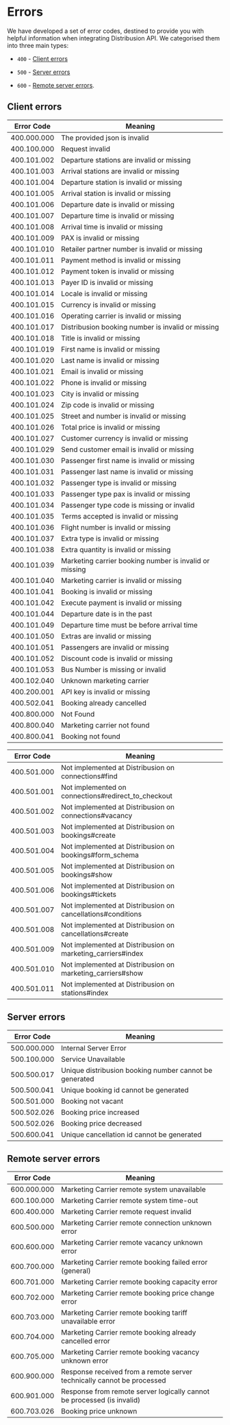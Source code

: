 # Errors

We have developed a set of error codes, destined to provide you with helpful information when integrating Distribusion API. We categorised them into three main types: 

- `400` - [Client errors](https://api-demo.distribusion.com/retailers/v3/docs/#client-errors) 

- `500` - [Server errors](https://api-demo.distribusion.com/retailers/v3/docs/#server-errors) 

- `600` - [Remote server errors](https://api-demo.distribusion.com/retailers/v3/docs/#remote-server-errors). 



## Client errors

Error Code  | Meaning
----------- | -------
400.000.000 | The provided json is invalid
400.100.000 | Request invalid
400.101.002 | Departure stations are invalid or missing
400.101.003 | Arrival stations are invalid or missing
400.101.004 | Departure station is invalid or missing
400.101.005 | Arrival station is invalid or missing
400.101.006 | Departure date is invalid or missing
400.101.007 | Departure time is invalid or missing
400.101.008 | Arrival time is invalid or missing
400.101.009 | PAX is invalid or missing
400.101.010 | Retailer partner number is invalid or missing
400.101.011 | Payment method is invalid or missing
400.101.012 | Payment token is invalid or missing
400.101.013 | Payer ID is invalid or missing
400.101.014 | Locale is invalid or missing
400.101.015 | Currency is invalid or missing
400.101.016 | Operating carrier is invalid or missing
400.101.017 | Distribusion booking number is invalid or missing
400.101.018 | Title is invalid or missing
400.101.019 | First name is invalid or missing
400.101.020 | Last name is invalid or missing
400.101.021 | Email is invalid or missing
400.101.022 | Phone is invalid or missing
400.101.023 | City is invalid or missing
400.101.024 | Zip code is invalid or missing
400.101.025 | Street and number is invalid or missing
400.101.026 | Total price is invalid or missing
400.101.027 | Customer currency is invalid or missing
400.101.029 | Send customer email is invalid or missing
400.101.030 | Passenger first name is invalid or missing
400.101.031 | Passenger last name is invalid or missing
400.101.032 | Passenger type is invalid or missing
400.101.033 | Passenger type pax is invalid or missing
400.101.034 | Passenger type code is missing or invalid
400.101.035 | Terms accepted is invalid or missing
400.101.036 | Flight number is invalid or missing
400.101.037 | Extra type is invalid or missing
400.101.038 | Extra quantity is invalid or missing
400.101.039 | Marketing carrier booking number is invalid or missing
400.101.040 | Marketing carrier is invalid or missing
400.101.041 | Booking is invalid or missing
400.101.042 | Execute payment is invalid or missing
400.101.044 | Departure date is in the past
400.101.049 | Departure time must be before arrival time
400.101.050 | Extras are invalid or missing
400.101.051 | Passengers are invalid or missing
400.101.052 | Discount code is invalid or missing
400.101.053 | Bus Number is missing or invalid
400.102.040 | Unknown marketing carrier
400.200.001 | API key is invalid or missing
400.502.041 | Booking already cancelled
400.800.000 | Not Found
400.800.040 | Marketing carrier not found
400.800.041 | Booking not found

Error Code  | Meaning
----------- | -------
400.501.000 | Not implemented at Distribusion on connections#find
400.501.001 | Not implemented on connections#redirect_to_checkout
400.501.002 | Not implemented at Distribusion on connections#vacancy
400.501.003 | Not implemented at Distribusion on bookings#create
400.501.004 | Not implemented at Distribusion on bookings#form_schema
400.501.005 | Not implemented at Distribusion on bookings#show
400.501.006 | Not implemented at Distribusion on bookings#tickets
400.501.007 | Not implemented at Distribusion on cancellations#conditions
400.501.008 | Not implemented at Distribusion on cancellations#create
400.501.009 | Not implemented at Distribusion on marketing_carriers#index
400.501.010 | Not implemented at Distribusion on marketing_carriers#show
400.501.011 | Not implemented at Distribusion on stations#index


## Server errors

Error Code  | Meaning
----------- | -------
500.000.000 | Internal Server Error
500.100.000 | Service Unavailable
500.500.017 | Unique distribusion booking number cannot be generated
500.500.041 | Unique booking id cannot be generated
500.501.000 | Booking not vacant
500.502.026 | Booking price increased
500.502.026 | Booking price decreased
500.600.041 | Unique cancellation id cannot be generated

## Remote server errors

Error Code  | Meaning
----------- | -------
600.000.000 | Marketing Carrier remote system unavailable
600.100.000 | Marketing Carrier remote system time-out
600.400.000 | Marketing Carrier remote request invalid
600.500.000 | Marketing Carrier remote connection unknown error
600.600.000 | Marketing Carrier remote vacancy unknown error
600.700.000 | Marketing Carrier remote booking failed error (general)
600.701.000 | Marketing Carrier remote booking capacity error
600.702.000 | Marketing Carrier remote booking price change error
600.703.000 | Marketing Carrier remote booking tariff unavailable error
600.704.000 | Marketing Carrier remote booking already cancelled error
600.705.000 | Marketing Carrier remote booking vacancy unknown error
600.900.000 | Response received from a remote server technically cannot be processed
600.901.000 | Response from remote server logically cannot be processed (is invalid)
600.703.026 | Booking price unknown

